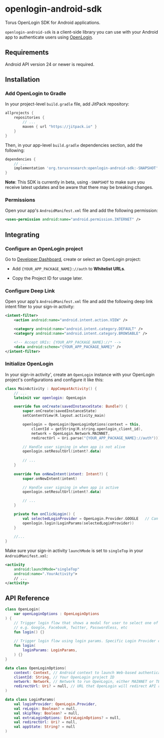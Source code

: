 # openlogin-android-sdk

Torus OpenLogin SDK for Android applications.

`openlogin-android-sdk` is a client-side library you can use with your Android app to authenticate users using [OpenLogin](https://openlogin.com).

## Requirements

Android API version 24 or newer is required.

## Installation

### Add OpenLogin to Gradle

In your project-level `build.gradle` file, add JitPack repository:

```groovy
allprojects {
    repositories {
        // ...
        maven { url "https://jitpack.io" }
    }
}
```

Then, in your app-level `build.gradle` dependencies section, add the following:

```groovy
dependencies {
    // ...
    implementation 'org.torusresearch:openlogin-android-sdk:-SNAPSHOT'
}
```

**Note**: This SDK is currently in beta, using `-SNAPSHOT` to make sure you receive latest updates 
and be aware that there may be breaking changes.

### Permissions

Open your app's `AndroidManifest.xml` file and add the following permission:

```xml
<uses-permission android:name="android.permission.INTERNET" />
```

## Integrating

### Configure an OpenLogin project

Go to [Developer Dashboard](https://developer.tor.us), create or select an OpenLogin project:

- Add `{YOUR_APP_PACKAGE_NAME}://auth` to **Whitelist URLs**.

- Copy the Project ID for usage later.

### Configure Deep Link 

Open your app's `AndroidManifest.xml` file and add the following deep link intent filter to your sign-in activity:

```xml
<intent-filter>
    <action android:name="android.intent.action.VIEW" />

    <category android:name="android.intent.category.DEFAULT" />
    <category android:name="android.intent.category.BROWSABLE" />

    <!-- Accept URIs: {YOUR_APP_PACKAGE_NAME}://* -->
    <data android:scheme="{YOUR_APP_PACKAGE_NAME}" />
</intent-filter>
```

### Initialize OpenLogin

In your sign-in activity', create an `OpenLogin` instance with your OpenLogin project's configurations and 
configure it like this:

```kotlin
class MainActivity : AppCompatActivity() {
    // ...
    lateinit var openlogin: OpenLogin

    override fun onCreate(savedInstanceState: Bundle?) {
        super.onCreate(savedInstanceState)
        setContentView(R.layout.activity_main)

        openlogin = OpenLogin(OpenLoginOptions(context = this,
            clientId = getString(R.string.openlogin_client_id),
            network = OpenLogin.Network.MAINNET,
            redirectUrl = Uri.parse("{YOUR_APP_PACKAGE_NAME}://auth")))

        // Handle user signing in when app is not alive
        openlogin.setResultUrl(intent?.data)
        
        // ...
    }
    
    override fun onNewIntent(intent: Intent?) {
        super.onNewIntent(intent)

        // Handle user signing in when app is active
        openlogin.setResultUrl(intent?.data)

        // ...
    }

    private fun onClickLogin() {
        val selectedLoginProvider = OpenLogin.Provider.GOOGLE   // Can be Google, Facebook, Twitch etc
        openlogin.login(LoginParams(selectedLoginProvider))
    }
    
    //...
}
```

Make sure your sign-in activity `launchMode` is set to `singleTop` in your `AndroidManifest.xml`:

```xml
<activity
    android:launchMode="singleTop"
    android:name=".YourActivity">
    // ...
</activity>
```

## API Reference

```kotlin
class OpenLogin(
    var openLoginOptions : OpenLoginOptions
) {
    // Trigger login flow that shows a modal for user to select one of supported providers to login,
    // e.g. Google, Facebook, Twitter, Passwordless, etc 
    fun login() {} 
    
    // Trigger login flow using login params. Specific Login Provider can be set through Login Params
    fun login(
        loginParams: LoginParams,
    ) {}
} 

data class OpenLoginOptions(
    context: Context, // Android context to launch Web-based authentication, usually is the current activity
    clientId: String, // Your OpenLogin project ID
    network: Network, // Network to run OpenLogin, either MAINNET or TESTNET
    redirectUrl: Uri? = null, // URL that OpenLogin will redirect API responses
)

data class LoginParams(
    val loginProvider: OpenLogin.Provider,
    val reLogin: Boolean? = null,
    val skipTKey: Boolean? = null,
    val extraLoginOptions: ExtraLoginOptions? = null,
    val redirectUrl: Uri? = null,
    val appState: String? = null
)

```